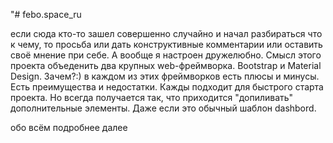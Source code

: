 "# febo.space_ru

если сюда кто-то зашел совершенно случайно и начал разбираться что к чему, то просьба или дать конструктивные комментарии или оставить своё мнение при себе. А вообще я настроен дружелюбно.
Смысл этого проекта объеденить два крупных web-фреймворка. Bootstrap и Material Design. 
Зачем?:)
в каждом из этих фреймворков есть плюсы и минусы. Есть преимущества и недостатки. 
Кажды подходит для быстрого старта проекта. Но всегда получается так, что приходится "допиливать" дополнительные элементы. Даже если это обычный шаблон dashbord.

обо всём подробнее далее
